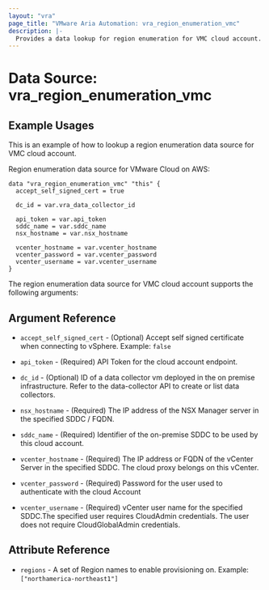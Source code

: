 ```yaml
---
layout: "vra"
page_title: "VMware Aria Automation: vra_region_enumeration_vmc"
description: |-
  Provides a data lookup for region enumeration for VMC cloud account.
---
```


# Data Source: vra_region_enumeration_vmc

## Example Usages

This is an example of how to lookup a region enumeration data source for VMC cloud account.

Region enumeration data source for VMware Cloud on AWS:

```hcl
data "vra_region_enumeration_vmc" "this" {
  accept_self_signed_cert = true

  dc_id = var.vra_data_collector_id

  api_token = var.api_token
  sddc_name = var.sddc_name
  nsx_hostname = var.nsx_hostname

  vcenter_hostname = var.vcenter_hostname
  vcenter_password = var.vcenter_password
  vcenter_username = var.vcenter_username
}
```

The region enumeration data source for VMC cloud account supports the following arguments:

## Argument Reference

* `accept_self_signed_cert` - (Optional) Accept self signed certificate when connecting to vSphere. Example: `false`

* `api_token` - (Required) API Token for the cloud account endpoint.

* `dc_id` - (Optional) ID of a data collector vm deployed in the on premise infrastructure. Refer to the data-collector API to create or list data collectors.

* `nsx_hostname` - (Required) The IP address of the NSX Manager server in the specified SDDC / FQDN.

* `sddc_name` - (Required) Identifier of the on-premise SDDC to be used by this cloud account.

* `vcenter_hostname` - (Required) The IP address or FQDN of the vCenter Server in the specified SDDC. The cloud proxy belongs on this vCenter.

* `vcenter_password` - (Required) Password for the user used to authenticate with the cloud Account

* `vcenter_username` - (Required) vCenter user name for the specified SDDC.The specified user requires CloudAdmin credentials. The user does not require CloudGlobalAdmin credentials.

## Attribute Reference

* `regions` - A set of Region names to enable provisioning on. Example: `["northamerica-northeast1"]`
